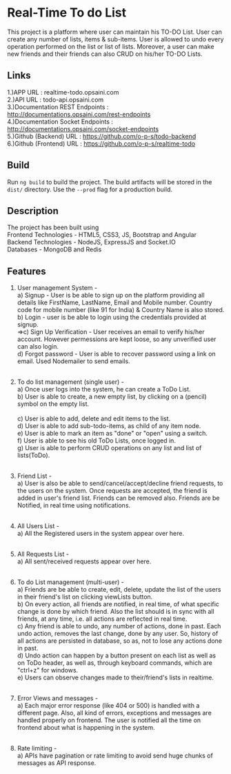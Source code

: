 # Real-Time To do List

This project is a platform where user can maintain his TO-DO List. User can create any number of lists, items & sub-items. User is allowed to undo every operation performed on the list or list of lists. Moreover, a user can make new friends and their friends can also CRUD on his/her TO-DO Lists. 

## Links
  1.)APP URL : realtime-todo.opsaini.com \
	2.)API URL : todo-api.opsaini.com \
	3.)Documentation REST Endpoints : http://documentations.opsaini.com/rest-endpoints <br/>
	4.)Documentation Socket Endpoints : http://documentations.opsaini.com/socket-endpoints <br/>
	5.)Github (Backend) URL : https://github.com/o-p-s/todo-backend <br/>
	6.)Github (Frontend) URL : https://github.com/o-p-s/realtime-todo 

## Build

Run `ng build` to build the project. The build artifacts will be stored in the `dist/` directory. Use the `--prod` flag for a production build.

## Description
The project has been built using <br/>
		Frontend Technologies - HTML5, CSS3, JS, Bootstrap and Angular <br/>
		Backend Technologies - NodeJS, ExpressJS and Socket.IO <br/>
		Databases - MongoDB and Redis 

## Features
1) User management System - <br/>
    a) Signup - User is be able to sign up on the platform providing all details like FirstName, LastName, Email and Mobile number. Country
		   code for mobile number (like 91 for India) & Country Name is also stored. <br/>
    b) Login - user is be able to login using the credentials provided at signup. <br/>
  =>c) Sign Up Verification - User receives an email to verify his/her account. However permessions are kept loose, so any unverified user
       can also login. <br/>
    d) Forgot password - User is able to recover password using a link on email. Used Nodemailer to send emails. <br/><br/>

2) To do list management (single user) - <br/>
    a) Once user logs into the system, he can create a ToDo List. <br/>
    b) User is able to create, a new empty list, by clicking on a (pencil) symbol on the empty list. <br/>	
    c) User is able to add, delete and edit items to the list. <br/>
		d) User is able to add sub-todo-items, as child of any item node. <br/>
		e) User is able to mark an item as "done" or "open" using a switch. <br/>
		f) User is able to see his old ToDo Lists, once logged in. <br/>
		g) User is able to perform CRUD operations on any list and list of lists(ToDo). <br/><br/>
    
3) Friend List - <br/>
		a) User is also be able to send/cancel/accept/decline friend requests, to the users on the system. Once requests are accepted, the friend 
       is added in user's friend list. Friends can be removed also. Friends are be Notified, in real time using notifications. <br/><br/>
       
4) All Users List -<br/>
		a) All the Registered users in the system appear over here. <br/><br/>
    
5) All Requests List -<br/>
  	a) All sent/received requests appear over here.<br/><br/>
    
6) To do List management (multi-user) - <br/>
		a) Friends are be able to create, edit, delete, update the list of the users in their friend's list on clicking viewLists button.<br/>
		b) On every action, all friends are notified, in real time, of what specific change is done by which friend. Also the list should is in 
       sync with all friends, at any time, i.e. all actions are reflected in real time. <br/>
		c) Any friend is able to undo, any number of actions, done in past. Each undo action, removes the last change, done by any user. 
		   So, history of all actions are persisted in database​, so as, not to lose any actions done in past. <br/>
		d) Undo action can happen by a button present on each list as well as on ToDo header, as well as, through keyboard commands, which are 
       "ctrl+z" for windows. <br/>
		e) Users can observe changes made to their/friend's lists in realtime. <br/><br/>
    
7) Error Views and messages - <br/>
		a) Each major error response (like 404 or 500) is handled with a different page. Also, all kind of errors, exceptions and messages are 
       handled properly on frontend. The user is notified all the time on frontend about what is happening in the system. <br/><br/>
       
8) Rate limiting - <br/>
		a) APIs have pagination or rate limiting to avoid send huge chunks of messages as API response.
